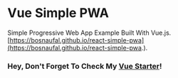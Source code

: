 # Vue Simple PWA

Simple Progressive Web App Example Built With Vue.js. [https://bosnaufal.github.io/react-simple-pwa](https://bosnaufal.github.io/react-simple-pwa.).

### Hey, Don't Forget To Check My [Vue Starter](https://github.com/BosNaufal/vue-starter)!

